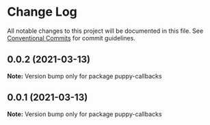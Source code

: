 # Change Log

All notable changes to this project will be documented in this file.
See [Conventional Commits](https://conventionalcommits.org) for commit guidelines.

## 0.0.2 (2021-03-13)

**Note:** Version bump only for package puppy-callbacks





## 0.0.1 (2021-03-13)

**Note:** Version bump only for package puppy-callbacks
